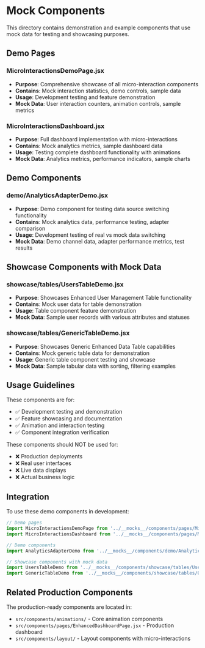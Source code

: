 # Mock Components

This directory contains demonstration and example components that use mock data for testing and showcasing purposes.

## Demo Pages

### MicroInteractionsDemoPage.jsx
- **Purpose**: Comprehensive showcase of all micro-interaction components
- **Contains**: Mock interaction statistics, demo controls, sample data
- **Usage**: Development testing and feature demonstration
- **Mock Data**: User interaction counters, animation controls, sample metrics

### MicroInteractionsDashboard.jsx  
- **Purpose**: Full dashboard implementation with micro-interactions
- **Contains**: Mock analytics metrics, sample dashboard data
- **Usage**: Testing complete dashboard functionality with animations
- **Mock Data**: Analytics metrics, performance indicators, sample charts

## Demo Components

### demo/AnalyticsAdapterDemo.jsx
- **Purpose**: Demo component for testing data source switching functionality
- **Contains**: Mock analytics data, performance testing, adapter comparison
- **Usage**: Development testing of real vs mock data switching
- **Mock Data**: Demo channel data, adapter performance metrics, test results

## Showcase Components with Mock Data

### showcase/tables/UsersTableDemo.jsx
- **Purpose**: Showcases Enhanced User Management Table functionality
- **Contains**: Mock user data for table demonstration
- **Usage**: Table component feature demonstration
- **Mock Data**: Sample user records with various attributes and statuses

### showcase/tables/GenericTableDemo.jsx
- **Purpose**: Showcases Generic Enhanced Data Table capabilities
- **Contains**: Mock generic table data for demonstration
- **Usage**: Generic table component testing and showcase
- **Mock Data**: Sample tabular data with sorting, filtering examples

## Usage Guidelines

These components are for:
- ✅ Development testing and demonstration
- ✅ Feature showcasing and documentation
- ✅ Animation and interaction testing
- ✅ Component integration verification

These components should NOT be used for:
- ❌ Production deployments
- ❌ Real user interfaces
- ❌ Live data displays
- ❌ Actual business logic

## Integration

To use these demo components in development:

```jsx
// Demo pages
import MicroInteractionsDemoPage from '../__mocks__/components/pages/MicroInteractionsDemoPage.jsx';
import MicroInteractionsDashboard from '../__mocks__/components/pages/MicroInteractionsDashboard.jsx';

// Demo components
import AnalyticsAdapterDemo from '../__mocks__/components/demo/AnalyticsAdapterDemo.jsx';

// Showcase components with mock data
import UsersTableDemo from '../__mocks__/components/showcase/tables/UsersTableDemo.jsx';
import GenericTableDemo from '../__mocks__/components/showcase/tables/GenericTableDemo.jsx';
```

## Related Production Components

The production-ready components are located in:
- `src/components/animations/` - Core animation components
- `src/components/pages/EnhancedDashboardPage.jsx` - Production dashboard
- `src/components/layout/` - Layout components with micro-interactions